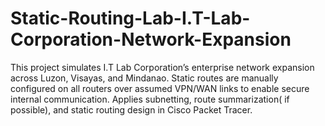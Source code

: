 # Static-Routing-Lab-I.T-Lab-Corporation-Network-Expansion
This project simulates I.T Lab Corporation’s enterprise network expansion across Luzon, Visayas, and Mindanao. Static routes are manually configured on all routers over assumed VPN/WAN links to enable secure internal communication. Applies subnetting, route summarization( if possible), and static routing design in Cisco Packet Tracer.
